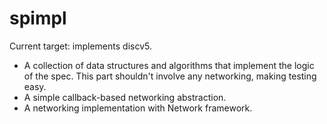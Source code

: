 # spimpl

Current target: implements discv5.

- A collection of data structures and algorithms that implement the logic of the spec. This part shouldn't involve any networking, making testing easy.
- A simple callback-based networking abstraction.
- A networking implementation with Network framework.
